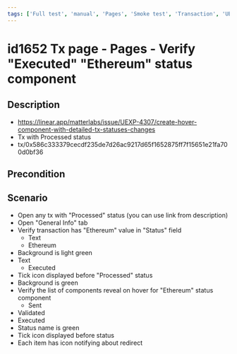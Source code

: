 ```yaml
---
tags: ['Full test', 'manual', 'Pages', 'Smoke test', 'Transaction', 'UEXP-4264', 'UEXP-4307', 'Active']
---
```


# id1652 Tx page - Pages - Verify "Executed" "Ethereum" status component

## Description
  - https://linear.app/matterlabs/issue/UEXP-4307/create-hover-component-with-detailed-tx-statuses-changes
  - Tx with Processed status
  - tx/0x586c333379cecdf235de7d26ac9217d65f1652875ff7f15651e21fa700d0bf36

## Precondition


## Scenario
- Open any tx with "Processed" status (you can use link from description)
- Open "General Info" tab
- Verify transaction has "Ethereum" value in "Status" field
    - Text
    - Ethereum
- Background is light green
- Text
    - Executed
- Tick icon displayed before "Processed" status
- Background is green
- Verify the list of components reveal on hover for "Ethereum" status component
    - Sent
- Validated
- Executed
- Status name is green
- Tick icon displayed before status
- Each item has icon notifying about redirect
